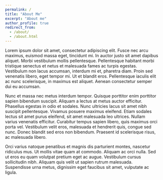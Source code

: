 ```yaml
---
permalink: /
title: "About Me"
excerpt: "About me"
author_profile: true
redirect_from: 
  - /about/
  - /about.html
---
```


Lorem ipsum dolor sit amet, consectetur adipiscing elit. Fusce nec arcu maximus, euismod massa eget, tincidunt mi. In auctor justo sit amet dapibus aliquet. Morbi vestibulum mollis pellentesque. Pellentesque habitant morbi tristique senectus et netus et malesuada fames ac turpis egestas. Vestibulum non lacus accumsan, interdum mi et, pharetra diam. Proin sed venenatis libero, eget tempor mi. Ut et blandit eros. Pellentesque iaculis elit ac nunc scelerisque, in maximus est aliquet. Aenean consectetur semper dui eu accumsan.

Nunc et massa nec metus interdum tempor. Quisque porttitor enim porttitor sapien bibendum suscipit. Aliquam a lectus at metus auctor efficitur. Phasellus egestas in odio et sodales. Nunc ultricies lacus sit amet nibh suscipit pellentesque. Vivamus posuere maximus eleifend. Etiam sodales lectus sit amet purus eleifend, sit amet malesuada leo ultrices. Nullam varius venenatis efficitur. Curabitur tempus sapien libero, quis maximus orci porta vel. Vestibulum velit eros, malesuada et hendrerit quis, congue sed nunc. Donec blandit sed eros non bibendum. Praesent id scelerisque risus, ac malesuada libero.

Orci varius natoque penatibus et magnis dis parturient montes, nascetur ridiculus mus. Ut mollis vitae quam at commodo. Aliquam ac orci nulla. Sed ut eros eu quam volutpat pretium eget ac augue. Vestibulum cursus sollicitudin nibh. Aliquam quis velit ut sapien rutrum malesuada. Suspendisse urna metus, dignissim eget faucibus sit amet, vulputate ac ligula.


